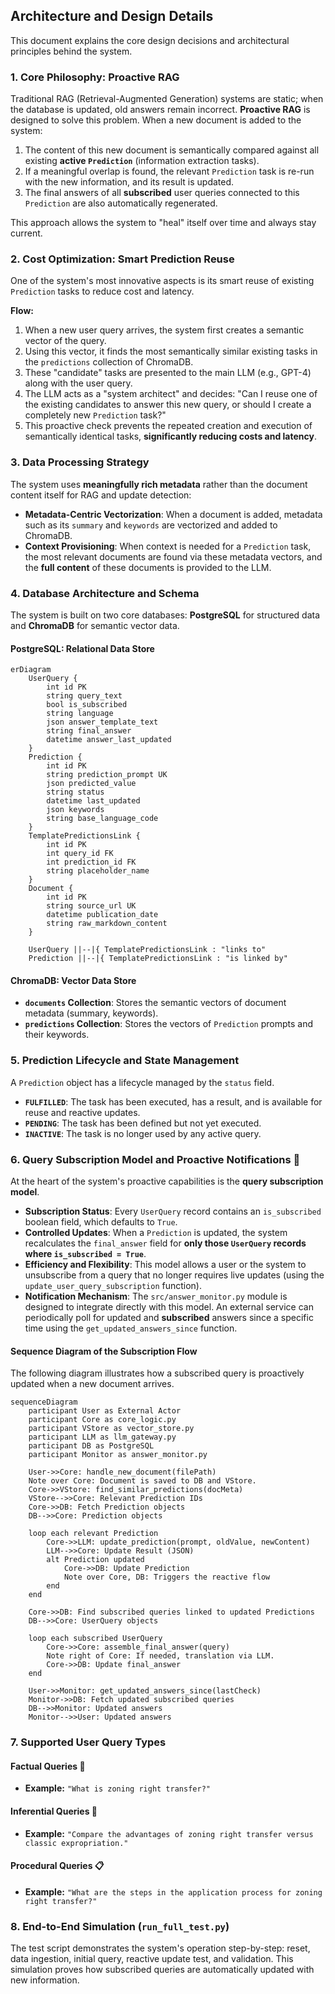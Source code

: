 ## Architecture and Design Details

This document explains the core design decisions and architectural principles behind the system.

### 1\. Core Philosophy: Proactive RAG

Traditional RAG (Retrieval-Augmented Generation) systems are static; when the database is updated, old answers remain incorrect. **Proactive RAG** is designed to solve this problem. When a new document is added to the system:

1.  The content of this new document is semantically compared against all existing **active `Prediction`** (information extraction tasks).
2.  If a meaningful overlap is found, the relevant `Prediction` task is re-run with the new information, and its result is updated.
3.  The final answers of all **subscribed** user queries connected to this `Prediction` are also automatically regenerated.

This approach allows the system to "heal" itself over time and always stay current.

### 2\. Cost Optimization: Smart Prediction Reuse

One of the system's most innovative aspects is its smart reuse of existing `Prediction` tasks to reduce cost and latency.

**Flow:**

1.  When a new user query arrives, the system first creates a semantic vector of the query.
2.  Using this vector, it finds the most semantically similar existing tasks in the `predictions` collection of ChromaDB.
3.  These "candidate" tasks are presented to the main LLM (e.g., GPT-4) along with the user query.
4.  The LLM acts as a "system architect" and decides: "Can I reuse one of the existing candidates to answer this new query, or should I create a completely new `Prediction` task?"
5.  This proactive check prevents the repeated creation and execution of semantically identical tasks, **significantly reducing costs and latency**.

### 3\. Data Processing Strategy

The system uses **meaningfully rich metadata** rather than the document content itself for RAG and update detection:

  * **Metadata-Centric Vectorization**: When a document is added, metadata such as its `summary` and `keywords` are vectorized and added to ChromaDB.
  * **Context Provisioning**: When context is needed for a `Prediction` task, the most relevant documents are found via these metadata vectors, and the **full content** of these documents is provided to the LLM.

### 4\. Database Architecture and Schema

The system is built on two core databases: **PostgreSQL** for structured data and **ChromaDB** for semantic vector data.

#### PostgreSQL: Relational Data Store

```mermaid
erDiagram
    UserQuery {
        int id PK
        string query_text
        bool is_subscribed
        string language
        json answer_template_text
        string final_answer
        datetime answer_last_updated
    }
    Prediction {
        int id PK
        string prediction_prompt UK
        json predicted_value
        string status
        datetime last_updated
        json keywords
        string base_language_code
    }
    TemplatePredictionsLink {
        int id PK
        int query_id FK
        int prediction_id FK
        string placeholder_name
    }
    Document {
        int id PK
        string source_url UK
        datetime publication_date
        string raw_markdown_content
    }

    UserQuery ||--|{ TemplatePredictionsLink : "links to"
    Prediction ||--|{ TemplatePredictionsLink : "is linked by"
```

#### ChromaDB: Vector Data Store

  * **`documents` Collection**: Stores the semantic vectors of document metadata (summary, keywords).
  * **`predictions` Collection**: Stores the vectors of `Prediction` prompts and their keywords.

### 5\. Prediction Lifecycle and State Management

A `Prediction` object has a lifecycle managed by the `status` field.

  * **`FULFILLED`**: The task has been executed, has a result, and is available for reuse and reactive updates.
  * **`PENDING`**: The task has been defined but not yet executed.
  * **`INACTIVE`**: The task is no longer used by any active query.

### 6\. Query Subscription Model and Proactive Notifications 🔔

At the heart of the system's proactive capabilities is the **query subscription model**.

  * **Subscription Status**: Every `UserQuery` record contains an `is_subscribed` boolean field, which defaults to `True`.
  * **Controlled Updates**: When a `Prediction` is updated, the system recalculates the `final_answer` field for **only those `UserQuery` records where `is_subscribed = True`**.
  * **Efficiency and Flexibility**: This model allows a user or the system to unsubscribe from a query that no longer requires live updates (using the `update_user_query_subscription` function).
  * **Notification Mechanism**: The `src/answer_monitor.py` module is designed to integrate directly with this model. An external service can periodically poll for updated and **subscribed** answers since a specific time using the `get_updated_answers_since` function.

#### Sequence Diagram of the Subscription Flow

The following diagram illustrates how a subscribed query is proactively updated when a new document arrives.

```mermaid
sequenceDiagram
    participant User as External Actor
    participant Core as core_logic.py
    participant VStore as vector_store.py
    participant LLM as llm_gateway.py
    participant DB as PostgreSQL
    participant Monitor as answer_monitor.py

    User->>Core: handle_new_document(filePath)
    Note over Core: Document is saved to DB and VStore.
    Core->>VStore: find_similar_predictions(docMeta)
    VStore-->>Core: Relevant Prediction IDs
    Core->>DB: Fetch Prediction objects
    DB-->>Core: Prediction objects

    loop each relevant Prediction
        Core->>LLM: update_prediction(prompt, oldValue, newContent)
        LLM-->>Core: Update Result (JSON)
        alt Prediction updated
            Core->>DB: Update Prediction
            Note over Core, DB: Triggers the reactive flow
        end
    end

    Core->>DB: Find subscribed queries linked to updated Predictions
    DB-->>Core: UserQuery objects

    loop each subscribed UserQuery
        Core->>Core: assemble_final_answer(query)
        Note right of Core: If needed, translation via LLM.
        Core->>DB: Update final_answer
    end

    User->>Monitor: get_updated_answers_since(lastCheck)
    Monitor->>DB: Fetch updated subscribed queries
    DB-->>Monitor: Updated answers
    Monitor-->>User: Updated answers
```

### 7\. Supported User Query Types

#### Factual Queries 📖

  * **Example:** `"What is zoning right transfer?"`

#### Inferential Queries 🧠

  * **Example:** `"Compare the advantages of zoning right transfer versus classic expropriation."`

#### Procedural Queries 📋

  * **Example:** `"What are the steps in the application process for zoning right transfer?"`

### 8\. End-to-End Simulation (`run_full_test.py`)

The test script demonstrates the system's operation step-by-step: reset, data ingestion, initial query, reactive update test, and validation. This simulation proves how subscribed queries are automatically updated with new information.